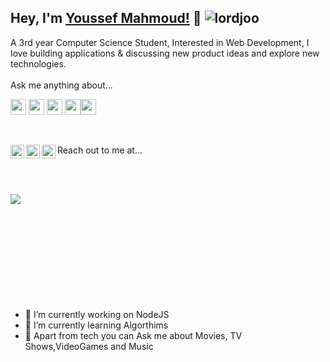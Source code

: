 ## Hey, I'm [Youssef Mahmoud!](http://twitter.com/lordjoo_20) 👋 <a align="left"> <img src="https://komarev.com/ghpvc/?username=lordjoo&label=Views&color=blue&style=flat" alt="lordjoo" /> </a>
A 3rd year Computer Science Student, Interested in Web Development, I love building applications & discussing new product ideas and explore new technologies.
<br/>
<br/>
Ask me anything about...

<img src='https://img.shields.io/badge/php-4f5b93?logo=php&logoColor=white&style=for-the-badge' height='25'/> <img src='https://img.shields.io/badge/Laravel-F05340?logo=laravel&logoColor=white&style=for-the-badge' height='25'/> <img src='https://img.shields.io/badge/Firebase-ffcb2b.svg?&style=for-the-badge&logo=firebase&logoColor=black' height='25'/> <img src='https://img.shields.io/badge/JS-f6820d.svg?&style=for-the-badge&logo=javascript&logoColor=white' height='25'/><img src='https://img.shields.io/badge/nodeJS-333333.svg?&style=for-the-badge&logo=npm&logoColor=white' height='25'/>

<br>

Reach out to me at...
<a href="https://twitter.com/lordjoo_20">
  <img align="left" alt="Youssef's Twitter" width="22px" src="https://cdn.jsdelivr.net/npm/simple-icons@v3/icons/twitter.svg" />
</a><a href="https://www.linkedin.com/in/lordjoo/">
  <img align="left" alt="Youssef's Linkdein" width="22px" src="https://cdn.jsdelivr.net/npm/simple-icons@v3/icons/linkedin.svg" />
</a>
<a href="https://facebook.com/lordjoo.20">
  <img align="left" alt="Youssef's Facebook" width="22px" src="https://cdn.jsdelivr.net/npm/simple-icons@v3/icons/facebook.svg" />
</a>

<br><br>

<img align="left" src="https://github-readme-stats.vercel.app/api?username=lordjoo&show_icons=true&title_color=fff&icon_color=79ff97&text_color=9f9f9f&bg_color=151515"/>

<br><br><br><br><br><br><br><br><br><br>


- 🔭 I’m currently working on NodeJS
- 🌱 I’m currently learning Algorthims
- 💬 Apart from tech you can Ask me about Movies, TV Shows,VideoGames and Music
